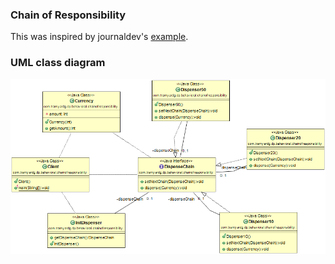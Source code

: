 ### Chain of Responsibility
This was inspired by journaldev's [example](https://www.journaldev.com/1617/chain-of-responsibility-design-pattern-in-java).

### UML class diagram
![Chain of Responsibility](https://github.com/tramyardg/tramyardg-gof-dp/blob/master/src/main/java/com/tramyardg/dp/behavioral/chainofresponsibility/chain_of_responsibility_img.png)